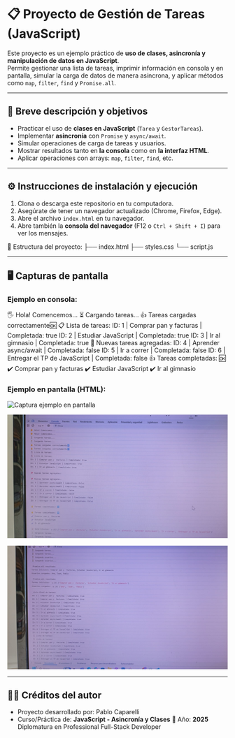 # 📋 Proyecto de Gestión de Tareas (JavaScript)

Este proyecto es un ejemplo práctico de **uso de clases, asincronía y manipulación de datos en JavaScript**.  
Permite gestionar una lista de tareas, imprimir información en consola y en pantalla, simular la carga de datos de manera asíncrona, y aplicar métodos como `map`, `filter`, `find` y `Promise.all`.

---

## 🎯 Breve descripción y objetivos

- Practicar el uso de **clases en JavaScript** (`Tarea` y `GestorTareas`).
- Implementar **asincronía** con `Promise` y `async/await`.
- Simular operaciones de carga de tareas y usuarios.
- Mostrar resultados tanto en **la consola** como en **la interfaz HTML**.
- Aplicar operaciones con arrays: `map`, `filter`, `find`, etc.

---

## ⚙️ Instrucciones de instalación y ejecución

1. Clona o descarga este repositorio en tu computadora.
2. Asegúrate de tener un navegador actualizado (Chrome, Firefox, Edge).
3. Abre el archivo `index.html` en tu navegador.
4. Abre también la **consola del navegador** (F12 o `Ctrl + Shift + I`) para ver los mensajes.

📂 Estructura del proyecto:
├── index.html
├── styles.css
└── script.js

---

## 🖥️ Capturas de pantalla

### Ejemplo en consola:

🖐️ Hola! Comencemos...
⏳ Cargando tareas...
👍 Tareas cargadas correctamente🆗
📋 Lista de tareas:
ID: 1 | Comprar pan y facturas | Completada: true
ID: 2 | Estudiar JavaScript | Completada: true
ID: 3 | Ir al gimnasio | Completada: true
📌 Nuevas tareas agregadas:
ID: 4 | Aprender async/await | Completada: false
ID: 5 | Ir a correr | Completada: false
ID: 6 | Entregar el TP de JavaScript | Completada: false
👍 Tareas completadas: 🆗
✔️ Comprar pan y facturas
✔️ Estudiar JavaScript
✔️ Ir al gimnasio

### Ejemplo en pantalla (HTML):

![Captura ejemplo en pantalla](./public/ImpresiónEnPantalla.jpeg)

![Captura ejemplo en consola 1](./public/ImpresionEnConsola1.jpeg)

![Captura ejemplo en consola 2](./public/ImpresionEnConsola2.jpeg)

---

## 👨‍💻 Créditos del autor

- Proyecto desarrollado por: Pablo Caparelli
- Curso/Práctica de: **JavaScript - Asincronía y Clases**
  📅 Año: **2025**
  Diplomatura en Professional Full-Stack Developer
